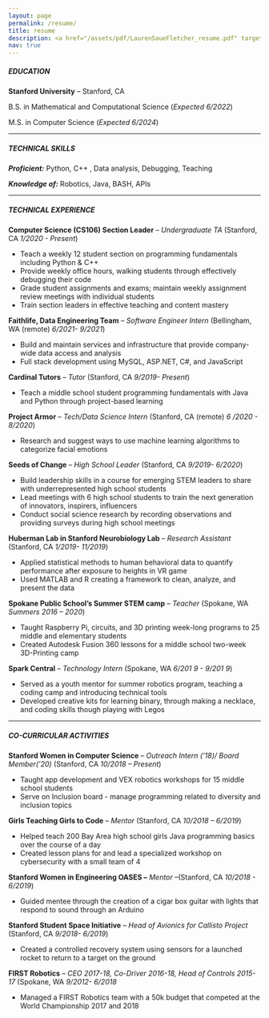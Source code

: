 ```yaml
---
layout: page
permalink: /resume/
title: resume
description: <a href="/assets/pdf/LaurenSaueFletcher_resume.pdf" target="_blank">View Pdf</a>
nav: true
---
```


##### EDUCATION
**Stanford University** – Stanford, CA

B.S. in Mathematical and Computational Science (_Expected 6/2022_)

M.S. in Computer Science (_Expected 6/2024_)

***

##### TECHNICAL SKILLS

**_Proficient:_** Python, C++ , Data analysis, Debugging, Teaching 

**_Knowledge of:_** Robotics, Java, BASH, APIs

***

##### TECHNICAL EXPERIENCE

**Computer Science (CS106) Section Leader** – _Undergraduate TA_ (Stanford, CA _1/2020 - Present_)

- Teach a weekly 12 student section on programming fundamentals including Python & C++
- Provide weekly office hours, walking students through effectively debugging their code
- Grade student assignments and exams; maintain weekly assignment review meetings with individual students
- Train section leaders in effective teaching and content mastery
  
**Faithlife, Data Engineering Team** – _Software Engineer Intern_ (Bellingham, WA (remote) _6/2021- 9/2021_)
- Build and maintain services and infrastructure that provide company-wide data access and analysis
- Full stack development using MySQL, ASP.NET, C#, and JavaScript
  
**Cardinal Tutors** – _Tutor_ (Stanford, CA _9/2019- Present_)
- Teach a middle school student programming fundamentals with Java and Python through project-based learning
  
**Project Armor** – _Tech/Data Science Intern_ (Stanford, CA (remote) _6 /2020 - 8/2020_)
- Research and suggest ways to use machine learning algorithms to categorize facial emotions
  
**Seeds of Change** – _High School Leader_ (Stanford, CA _9/2019- 6/2020_)
- Build leadership skills in a course for emerging STEM leaders to share with underrepresented high school students
- Lead meetings with 6 high school students to train the next generation of innovators, inspirers, influencers
- Conduct social science research by recording observations and providing surveys during high school meetings
  
**Huberman Lab in Stanford Neurobiology Lab** – _Research Assistant_ (Stanford, CA _1/2019- 11/2019_)
- Applied statistical methods to human behavioral data to quantify performance after exposure to heights in VR game
- Used MATLAB and R creating a framework to clean, analyze, and present the data
  
**Spokane Public School’s Summer STEM camp** – _Teacher_  (Spokane, WA _Summers 2016 – 2020_)
- Taught Raspberry Pi, circuits, and 3D printing week-long programs to 25 middle and elementary students
- Created Autodesk Fusion 360 lessons for a middle school two-week 3D-Printing camp
  
**Spark Central** – _Technology Intern_ (Spokane, WA _6/201 9 - 9/201 9_)
- Served as a youth mentor for summer robotics program, teaching a coding camp and introducing technical tools
- Developed creative kits for learning binary, through making a necklace, and coding skills though playing with Legos

*** 

##### CO-CURRICULAR ACTIVITIES


**Stanford Women in Computer Science** – _Outreach Intern (’18)/ Board Member(’20)_ (Stanford, CA _10/2018 – Present_)
- Taught app development and VEX robotics workshops for 15 middle school students
- Serve on Inclusion board - manage programming related to diversity and inclusion topics
  
**Girls Teaching Girls to Code** – _Mentor_ (Stanford, CA _10/2018 – 6/2019_)
- Helped teach 200 Bay Area high school girls Java programming basics over the course of a day
- Created lesson plans for and lead a specialized workshop on cybersecurity with a small team of 4
  
**Stanford Women in Engineering OASES –** _Mentor_ –(Stanford, CA _10/2018 - 6/2019_)
- Guided mentee through the creation of a cigar box guitar with lights that respond to sound through an Arduino
  
**Stanford Student Space Initiative** – _Head of Avionics for Callisto Project_  (Stanford, CA _9/2018- 6/2019_)
- Created a controlled recovery system using sensors for a launched rocket to return to a target on the ground
  
**FIRST Robotics** – _CEO 2017-18, Co-Driver 2016-18, Head of Controls 2015- 17_ (Spokane, WA _9/2012- 6/2018_
- Managed a FIRST Robotics team with a 50k budget that competed at the World Championship 2017 and 2018


